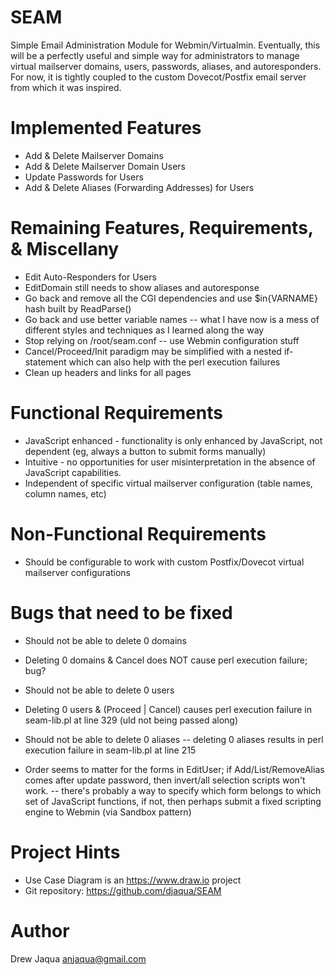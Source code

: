SEAM
====
Simple Email Administration Module for Webmin/Virtualmin. Eventually, this will
be a perfectly useful and simple way for administrators to manage virtual 
mailserver domains, users, passwords, aliases, and autoresponders. For now, it
is tightly coupled to the custom Dovecot/Postfix email server from which it
was inspired. 

Implemented Features
====================
* Add & Delete Mailserver Domains
* Add & Delete Mailserver Domain Users 
* Update Passwords for Users
* Add & Delete Aliases (Forwarding Addresses) for Users

Remaining Features, Requirements, & Miscellany
==============================================
* Edit Auto-Responders for Users
* EditDomain still needs to show aliases and autoresponse
* Go back and remove all the CGI dependencies and use $in{VARNAME} 
  hash built by ReadParse() 
* Go back and use better variable names -- what I have now is a mess
  of different styles and techniques as I learned along the way
* Stop relying on /root/seam.conf -- use Webmin configuration stuff
* Cancel/Proceed/Init paradigm may be simplified with a nested if-statement
  which can also help with the perl execution failures
* Clean up headers and links for all pages

Functional Requirements
=======================
* JavaScript enhanced - functionality is only enhanced by JavaScript, not 
    dependent (eg, always a button to submit forms manually)
* Intuitive - no opportunities for user misinterpretation in the absence of 
    JavaScript capabilities. 
* Independent of specific virtual mailserver configuration (table names, column
  names, etc) 

Non-Functional Requirements
===========================
* Should be configurable to work with custom Postfix/Dovecot virtual 
    mailserver configurations 

Bugs that need to be fixed
==========================
* Should not be able to delete 0 domains

* Deleting 0 domains & Cancel does NOT cause perl execution failure; bug? 

* Should not be able to delete 0 users

* Deleting 0 users & (Proceed | Cancel) causes perl execution failure 
  in seam-lib.pl at line 329 (uId not being passed along)

* Should not be able to delete 0 aliases 
    -- deleting 0 aliases results in perl execution failure in seam-lib.pl 
       at line 215

* Order seems to matter for the forms in EditUser; if Add/List/RemoveAlias 
  comes after update password, then invert/all selection scripts won't work.
    -- there's probably a way to specify which form belongs to which set of 
       JavaScript functions, if not, then perhaps submit a fixed scripting
       engine to Webmin (via Sandbox pattern)

Project Hints
=============
* Use Case Diagram is an https://www.draw.io project
* Git repository: https://github.com/djaqua/SEAM   

Author
======
Drew Jaqua <anjaqua@gmail.com>
